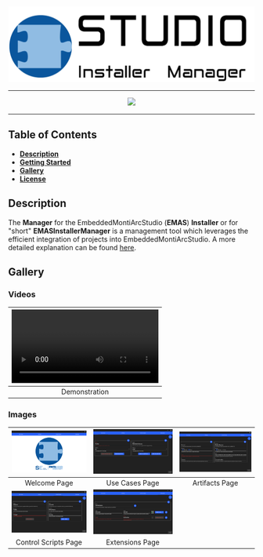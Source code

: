 <!-- (c) https://github.com/MontiCore/monticore -->
<div align="center">
    <img src="doc/media/images/emasinstallermanager.png" width="800"/>
</div>

<hr/>

<div align="center">
    <img src="https://img.shields.io/badge/Version-2018.12.17-blue.svg?longCache=true&style=flat-square"/>
</div>

- - -

## Table of Contents
* [**Description**](#description)
* [**Getting Started**](doc/GettingStarted.md)
* [**Gallery**](#gallery)
* [**License**](#license)

## Description
The **Manager** for the EmbeddedMontiArcStudio (**EMAS**) **Installer** or for "short" **EMASInstallerManager**
is a management tool which leverages the efficient integration of projects into EmbeddedMontiArcStudio. A more
detailed explanation can be found
[here](https://git.rwth-aachen.de/monticore/EmbeddedMontiArc/utilities/EMAStudioInstaller/blob/master/doc/GettingStarted.md#managing).

## Gallery

### Videos
| ![](doc/media/videos/demo.mp4) |
| :---: |
| Demonstration |

### Images
| ![](doc/media/images/welcome.png) | ![](doc/media/images/use-cases.png) | ![](doc/media/images/artifacts.png) |
| :---: | :---: | :---: |
| Welcome Page | Use Cases Page | Artifacts Page |
| ![](doc/media/images/control-scripts.png) | ![](doc/media/images/extensions.png) |  |
| Control Scripts Page | Extensions Page |  |


